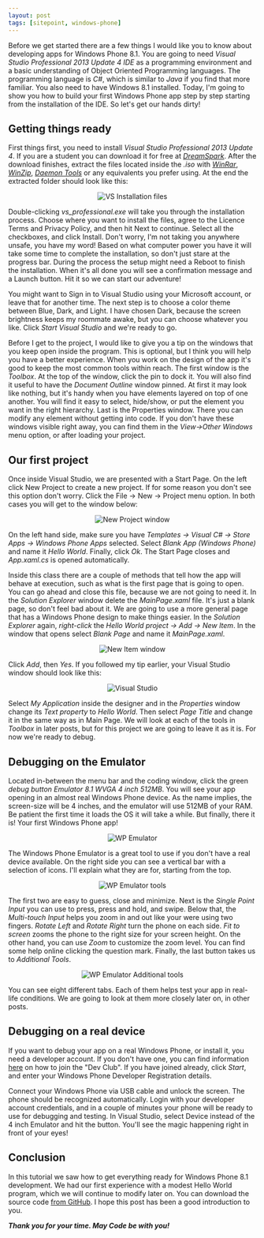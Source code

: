 ```yaml
---
layout: post
tags: [sitepoint, windows-phone]
---
```


Before we get started there are a few things I would like you to know about developing apps for Windows Phone 8.1. You are going to need *Visual Studio Professional 2013 Update 4 IDE* as a programming environment and a basic understanding of Object Oriented Programming languages. The programming language is *C#*, which is similar to *Java* if you find that more familiar. You also need to have Windows 8.1 installed. Today, I'm going to show you how to build your first Windows Phone app step by step starting from the installation of the IDE. So let's get our hands dirty!

## Getting things ready

First things first, you need to install *Visual Studio Professional 2013 Update 4*. If you are a student you can download it for free at *[DreamSpark](https://www.dreamspark.com/Product/Product.aspx?productid=93)*. After the download finishes, extract the files located inside the *.iso* with *[WinRar](http://www.win-rar.com/download.html?&L=0)*, *[WinZip](http://www.winzip.com/win/en/downwz.html)*, *[Daemon Tools](http://www.daemon-tools.cc/downloads)* or any equivalents you prefer using. At the end the extracted folder should look like this:

<span style="display:block;text-align:center">![VS Installation files](/assets/images/2015-06-10/1433840742VS_folder.jpg)</span>

Double-clicking *vs_professional.exe* will take you through the installation process. Choose where you want to install the files, agree to the Licence Terms and Privacy Policy, and then hit Next to continue. Select all the checkboxes, and click Install. Don't worry, I'm not taking you anywhere unsafe, you have my word! Based on what computer power you have it will take some time to complete the installation, so don't just stare at the progress bar. During the process the setup might need a Reboot to finish the installation. When it's all done you will see a confirmation message and a Launch button. Hit it so we can start our adventure!

You might want to Sign in to Visual Studio using your Microsoft account, or leave that for another time. The next step is to choose a color theme between Blue, Dark, and Light. I have chosen Dark, because the screen brightness keeps my roommate awake, but you can choose whatever you like. Click *Start Visual Studio* and we're ready to go.

Before I get to the project, I would like to give you a tip on the windows that you keep open inside the program. This is optional, but I think you will help you have a better experience. When you work on the design of the app it's good to keep the most common tools within reach. The first window is the *Toolbox*. At the top of the window, click the pin to dock it. You will also find it useful to have the *Document Outline* window pinned. At first it may look like nothing, but it's handy when you have elements layered on top of one another. You will find it easy to select, hide/show, or put the element you want in the right hierarchy. Last is the Properties window. There you can modify any element without getting into code. If you don't have these windows visible right away, you can find them in the *View->Other Windows* menu option, or after loading your project.

## Our first project

Once inside Visual Studio, we are presented with a Start Page. On the left click New Project to create a new project. If for some reason you don't see this option don't worry. Click the File -> New -> Project menu option. In both cases you will get to the window below:

<span style="display:block;text-align:center">![New Project window](/assets/images/2015-06-10/1433841314New_Project.jpg)</span>

On the left hand side, make sure you have *Templates -> Visual C# -> Store Apps -> Windows Phone Apps* selected. Select *Blank App (Windows Phone)* and name it *Hello World*. Finally, click *Ok*. The Start Page closes and *App.xaml.cs* is opened automatically.

Inside this class there are a couple of methods that tell how the app will behave at execution, such as what is the first page that is going to open. You can go ahead and close this file, because we are not going to need it. In the *Solution Explorer* window delete the *MainPage.xaml* file. It's just a blank page, so don't feel bad about it. We are going to use a more general page that has a Windows Phone design to make things easier. In the *Solution Explorer* again, *right-click* the *Hello World project -> Add -> New Item*. In the window that opens select *Blank Page* and name it *MainPage.xaml*.

<span style="display:block;text-align:center">![New Item window](/assets/images/2015-06-10/1433841498New_Item.jpg)</span>

Click *Add*, then *Yes*. If you followed my tip earlier, your Visual Studio window should look like this:

<span style="display:block;text-align:center">![Visual Studio](/assets/images/2015-06-10/1433841537Layout.jpg)</span>

Select *My Application* inside the designer and in the *Properties* window change its *Text property* to *Hello World*. Then select *Page Title* and change it in the same way as in Main Page. We will look at each of the tools in *Toolbox* in later posts, but for this project we are going to leave it as it is. For now we're ready to debug.

## Debugging on the Emulator

Located in-between the menu bar and the coding window, click the green *debug button Emulator 8.1 WVGA 4 inch 512MB*. You will see your app opening in an almost real Windows Phone device. As the name implies, the screen-size will be 4 inches, and the emulator will use 512MB of your RAM. Be patient the first time it loads the OS it will take a while. But finally, there it is! Your first Windows Phone app!

<span style="display:block;text-align:center">![WP Emulator](/assets/images/2015-06-10/1433842091Emulator.jpg)</span>

The Windows Phone Emulator is a great tool to use if you don't have a real device available. On the right side you can see a vertical bar with a selection of icons. I'll explain what they are for, starting from the top.

<span style="display:block;text-align:center">![WP Emulator tools](/assets/images/2015-06-10/1433842220Emulator_Tools.jpg)</span>

The first two are easy to guess, close and minimize. Next is the *Single Point Input* you can use to press, press and hold, and swipe. Below that, the *Multi-touch Input* helps you zoom in and out like your were using two fingers. *Rotate Left* and *Rotate Right* turn the phone on each side. *Fit to screen* zooms the phone to the right size for your screen height. On the other hand, you can use *Zoom* to customize the zoom level. You can find some help online clicking the question mark. Finally, the last button takes us to *Additional Tools*.

<span style="display:block;text-align:center">![WP Emulator Additional tools](/assets/images/2015-06-10/1433842540Emulator_Tools2.jpg)</span>

You can see eight different tabs. Each of them helps test your app in real-life conditions. We are going to look at them more closely later on, in other posts.

## Debugging on a real device

If you want to debug your app on a real Windows Phone, or install it, you need a developer account. If you don't have one, you can find information [here](https://msdn.microsoft.com/en-us/library/windows/apps/hh868184.aspx) on how to join the "Dev Club". If you have joined already, click *Start*, and enter your Windows Phone Developer Registration details.

Connect your Windows Phone via USB cable and unlock the screen. The phone should be recognized automatically. Login with your developer account credentials, and in a couple of minutes your phone will be ready to use for debugging and testing. In Visual Studio, select Device instead of the 4 inch Emulator and hit the button. You'll see the magic happening right in front of your eyes!

## Conclusion

In this tutorial we saw how to get everything ready for Windows Phone 8.1 development. We had our first experience with a modest Hello World program, which we will continue to modify later on. You can download the source code [from GitHub](https://github.com/sitepoint-editors/HelloWorld_project). I hope this post has been a good introduction to you.

***Thank you for your time. May Code be with you!***